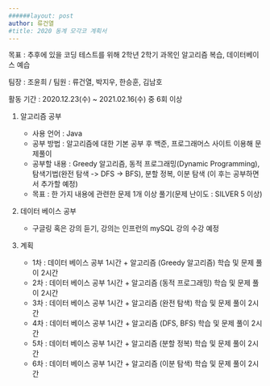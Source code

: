 ```yaml
---
######layout: post
author: 류건열
#title: 2020 동계 모각코 계획서
---
```

목표 : 추후에 있을 코딩 테스트를 위해 2학년 2학기 과목인 알고리즘 복습, 데이터베이스 예습

팀장 : 조윤희 / 팀원 : 류건열, 박지우, 한승훈, 김남호

활동 기간 : 2020.12.23(수) ~ 2021.02.16(수) 중 6회 이상



1. 알고리즘 공부
	- 사용 언어 : Java
	- 공부 방법 : 알고리즘에 대한 기본 공부 후 백준, 프로그래머스 사이트 이용해 문제풀이
	- 공부할 내용 : Greedy 알고리즘, 동적 프로그래밍(Dynamic Programming), 탐색기법(완전 탐색 -> DFS -> BFS), 분할 정복, 이분 탐색 (이 후는 공부하면서 추가할 예정)
	- 목표 : 한 가지 내용에 관련한 문제 1개 이상 풀기(문제 난이도 : SILVER 5 이상)

2. 데이터 베이스 공부
	- 구글링 혹은 강의 듣기, 강의는 인프런의 mySQL 강의 수강 예정

2. 계획
	- 1차 : 데이터 베이스 공부 1시간 + 알고리즘 (Greedy 알고리즘) 학습 및 문제 풀이 2시간
	- 2차 : 데이터 베이스 공부 1시간 + 알고리즘 (동적 프로그래밍) 학습 및 문제 풀이 2시간
	- 3차 : 데이터 베이스 공부 1시간 + 알고리즘 (완전 탐색) 학습 및 문제 풀이 2시간
	- 4차 : 데이터 베이스 공부 1시간 + 알고리즘 (DFS, BFS) 학습 및 문제 풀이 2시간
	- 5차 : 데이터 베이스 공부 1시간 + 알고리즘 (분할 정복) 학습 및 문제 풀이 2시간
	- 6차 : 데이터 베이스 공부 1시간 + 알고리즘 (이분 탐색) 학습 및 문제 풀이 2시간